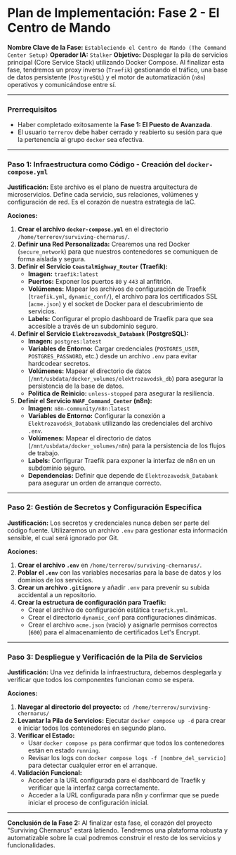 # Plan de Implementación: Fase 2 - El Centro de Mando

**Nombre Clave de la Fase:** `Estableciendo el Centro de Mando (The Command Center Setup)`
**Operador IA:** `Stalker`
**Objetivo:** Desplegar la pila de servicios principal (Core Service Stack) utilizando Docker Compose. Al finalizar esta fase, tendremos un proxy inverso (`Traefik`) gestionando el tráfico, una base de datos persistente (`PostgreSQL`) y el motor de automatización (`n8n`) operativos y comunicándose entre sí.

---

### Prerrequisitos

-   Haber completado exitosamente la **Fase 1: El Puesto de Avanzada**.
-   El usuario `terrerov` debe haber cerrado y reabierto su sesión para que la pertenencia al grupo `docker` sea efectiva.

---

### Paso 1: Infraestructura como Código - Creación del `docker-compose.yml`

**Justificación:** Este archivo es el plano de nuestra arquitectura de microservicios. Define cada servicio, sus relaciones, volúmenes y configuración de red. Es el corazón de nuestra estrategia de IaC.

**Acciones:**
1.  **Crear el archivo `docker-compose.yml`** en el directorio `/home/terrerov/surviving-chernarus/`.
2.  **Definir una Red Personalizada:** Crearemos una red Docker (`secure_network`) para que nuestros contenedores se comuniquen de forma aislada y segura.
3.  **Definir el Servicio `CoastalHighway_Router` (Traefik):**
    -   **Imagen:** `traefik:latest`
    -   **Puertos:** Exponer los puertos `80` y `443` al anfitrión.
    -   **Volúmenes:** Mapear los archivos de configuración de Traefik (`traefik.yml`, `dynamic_conf/`), el archivo para los certificados SSL (`acme.json`) y el socket de Docker para el descubrimiento de servicios.
    -   **Labels:** Configurar el propio dashboard de Traefik para que sea accesible a través de un subdominio seguro.
4.  **Definir el Servicio `Elektrozavodsk_Databank` (PostgreSQL):**
    -   **Imagen:** `postgres:latest`
    -   **Variables de Entorno:** Cargar credenciales (`POSTGRES_USER`, `POSTGRES_PASSWORD`, etc.) desde un archivo `.env` para evitar hardcodear secretos.
    -   **Volúmenes:** Mapear el directorio de datos (`/mnt/usbdata/docker_volumes/elektrozavodsk_db`) para asegurar la persistencia de la base de datos.
    -   **Política de Reinicio:** `unless-stopped` para asegurar la resiliencia.
5.  **Definir el Servicio `NWAF_Command_Center` (n8n):**
    -   **Imagen:** `n8n-community/n8n:latest`
    -   **Variables de Entorno:** Configurar la conexión a `Elektrozavodsk_Databank` utilizando las credenciales del archivo `.env`.
    -   **Volúmenes:** Mapear el directorio de datos (`/mnt/usbdata/docker_volumes/n8n`) para la persistencia de los flujos de trabajo.
    -   **Labels:** Configurar Traefik para exponer la interfaz de n8n en un subdominio seguro.
    -   **Dependencias:** Definir que depende de `Elektrozavodsk_Databank` para asegurar un orden de arranque correcto.

---

### Paso 2: Gestión de Secretos y Configuración Específica

**Justificación:** Los secretos y credenciales nunca deben ser parte del código fuente. Utilizaremos un archivo `.env` para gestionar esta información sensible, el cual será ignorado por Git.

**Acciones:**
1.  **Crear el archivo `.env`** en `/home/terrerov/surviving-chernarus/`.
2.  **Poblar el `.env`** con las variables necesarias para la base de datos y los dominios de los servicios.
3.  **Crear un archivo `.gitignore`** y añadir `.env` para prevenir su subida accidental a un repositorio.
4.  **Crear la estructura de configuración para Traefik:**
    -   Crear el archivo de configuración estática `traefik.yml`.
    -   Crear el directorio `dynamic_conf` para configuraciones dinámicas.
    -   Crear el archivo `acme.json` (vacío) y asignarle permisos correctos (`600`) para el almacenamiento de certificados Let's Encrypt.

---

### Paso 3: Despliegue y Verificación de la Pila de Servicios

**Justificación:** Una vez definida la infraestructura, debemos desplegarla y verificar que todos los componentes funcionan como se espera.

**Acciones:**
1.  **Navegar al directorio del proyecto:** `cd /home/terrerov/surviving-chernarus/`
2.  **Levantar la Pila de Servicios:** Ejecutar `docker compose up -d` para crear e iniciar todos los contenedores en segundo plano.
3.  **Verificar el Estado:**
    -   Usar `docker compose ps` para confirmar que todos los contenedores están en estado `running`.
    -   Revisar los logs con `docker compose logs -f [nombre_del_servicio]` para detectar cualquier error en el arranque.
4.  **Validación Funcional:**
    -   Acceder a la URL configurada para el dashboard de Traefik y verificar que la interfaz carga correctamente.
    -   Acceder a la URL configurada para n8n y confirmar que se puede iniciar el proceso de configuración inicial.

---

**Conclusión de la Fase 2:**
Al finalizar esta fase, el corazón del proyecto "Surviving Chernarus" estará latiendo. Tendremos una plataforma robusta y automatizable sobre la cual podremos construir el resto de los servicios y funcionalidades.
